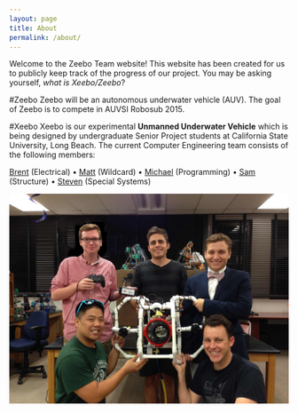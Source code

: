 ```yaml
---
layout: page
title: About
permalink: /about/
---
```


Welcome to the Zeebo Team website! This website has been created for us to publicly keep track of the progress of our project. You may be asking yourself, *what is Xeebo/Zeebo*?

#Zeebo
Zeebo will be an autonomous underwater vehicle (AUV). The goal of Zeebo is to compete in AUVSI Robosub 2015.

#Xeebo
Xeebo is our experimental **Unmanned Underwater Vehicle** which is being designed by undergraduate Senior Project students at California State University, Long Beach. The current Computer Engineering team consists of the following members:

[Brent](mailto:brent@zeebo.org) (Electrical) &bull; [Matt](mailto:matt@zeebo.org) (Wildcard) &bull; [Michael](mailto:michael@zeebo.org) (Programming) &bull; [Sam](mailto:sam@zeebo.org) (Structure) &bull; [Steven](mailto:steven@zeebo.org) (Special Systems)

![Team Xeebo](/images/team.jpg "Team Xeebo")
